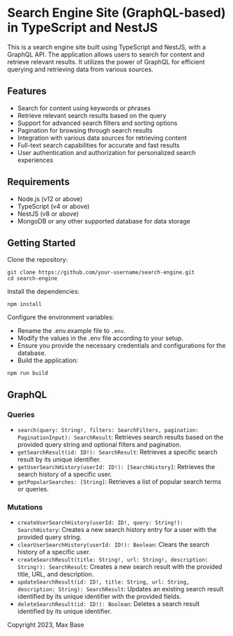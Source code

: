 # Search Engine Site (GraphQL-based) in TypeScript and NestJS

This is a search engine site built using TypeScript and NestJS, with a GraphQL API. The application allows users to search for content and retrieve relevant results. It utilizes the power of GraphQL for efficient querying and retrieving data from various sources.

## Features

- Search for content using keywords or phrases
- Retrieve relevant search results based on the query
- Support for advanced search filters and sorting options
- Pagination for browsing through search results
- Integration with various data sources for retrieving content
- Full-text search capabilities for accurate and fast results
- User authentication and authorization for personalized search experiences

## Requirements

- Node.js (v12 or above)
- TypeScript (v4 or above)
- NestJS (v8 or above)
- MongoDB or any other supported database for data storage

## Getting Started

Clone the repository:

```shell
git clone https://github.com/your-username/search-engine.git
cd search-engine
```

Install the dependencies:

```shell
npm install
```

Configure the environment variables:

- Rename the .env.example file to `.env`.
- Modify the values in the .env file according to your setup.
- Ensure you provide the necessary credentials and configurations for the database.
- Build the application:

```shell
npm run build
```

## GraphQL

### Queries

- `search(query: String!, filters: SearchFilters, pagination: PaginationInput): SearchResult`: Retrieves search results based on the provided query string and optional filters and pagination.
- `getSearchResult(id: ID!): SearchResult`: Retrieves a specific search result by its unique identifier.
- `getUserSearchHistory(userId: ID!): [SearchHistory]`: Retrieves the search history of a specific user.
- `getPopularSearches: [String]`: Retrieves a list of popular search terms or queries.

### Mutations

- `createUserSearchHistory(userId: ID!, query: String!): SearchHistory`: Creates a new search history entry for a user with the provided query string.
- `clearUserSearchHistory(userId: ID!): Boolean`: Clears the search history of a specific user.
- `createSearchResult(title: String!, url: String!, description: String!): SearchResult`: Creates a new search result with the provided title, URL, and description.
- `updateSearchResult(id: ID!, title: String, url: String, description: String): SearchResult`: Updates an existing search result identified by its unique identifier with the provided fields.
- `deleteSearchResult(id: ID!): Boolean`: Deletes a search result identified by its unique identifier.

Copyright 2023, Max Base
